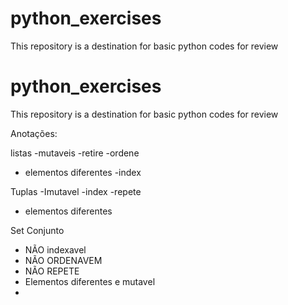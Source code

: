 # python_exercises
This repository is a destination for basic python codes for review

# python_exercises
This repository is a destination for basic python codes for review

Anotações:

listas 
-mutaveis
-retire
-ordene
- elementos diferentes
-index

Tuplas
-Imutavel
-index
-repete
- elementos diferentes

Set Conjunto
- NÃO indexavel
- NÃO ORDENAVEM
- NÃO REPETE
- Elementos diferentes e mutavel
- 
